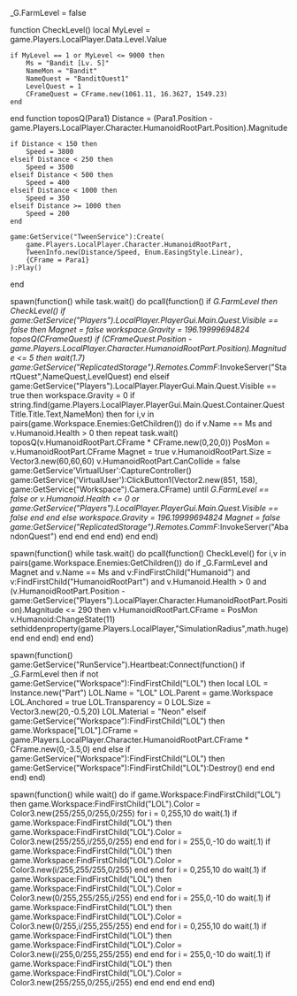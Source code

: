 _G.FarmLevel = false

function CheckLevel()
    local MyLevel = game.Players.LocalPlayer.Data.Level.Value
        
    if MyLevel == 1 or MyLevel <= 9000 then
        Ms = "Bandit [Lv. 5]"
        NameMon = "Bandit"
        NameQuest = "BanditQuest1"
        LevelQuest = 1
        CFrameQuest = CFrame.new(1061.11, 16.3627, 1549.23)
    end
end
function toposQ(Para1)
    Distance = (Para1.Position - game.Players.LocalPlayer.Character.HumanoidRootPart.Position).Magnitude

    if Distance < 150 then
        Speed = 3800
    elseif Distance < 250 then
        Speed = 3500
    elseif Distance < 500 then
        Speed = 400
    elseif Distance < 1000 then
        Speed = 350
    elseif Distance >= 1000 then
        Speed = 200
    end

    game:GetService("TweenService"):Create(
        game.Players.LocalPlayer.Character.HumanoidRootPart,
        TweenInfo.new(Distance/Speed, Enum.EasingStyle.Linear),
        {CFrame = Para1}
    ):Play()
end

spawn(function()
    while task.wait() do
        pcall(function()
            if _G.FarmLevel then
                CheckLevel()
                if game:GetService("Players").LocalPlayer.PlayerGui.Main.Quest.Visible == false then
                    Magnet = false
                    workspace.Gravity = 196.19999694824
                    toposQ(CFrameQuest)
                    if (CFrameQuest.Position - game.Players.LocalPlayer.Character.HumanoidRootPart.Position).Magnitude <= 5 then
                    wait(1.7)
                    game:GetService("ReplicatedStorage").Remotes.CommF_:InvokeServer("StartQuest",NameQuest,LevelQuest)
                    end
                elseif game:GetService("Players").LocalPlayer.PlayerGui.Main.Quest.Visible == true then
                     workspace.Gravity = 0
                    if string.find(game.Players.LocalPlayer.PlayerGui.Main.Quest.Container.QuestTitle.Title.Text,NameMon) then
                        for i,v in pairs(game.Workspace.Enemies:GetChildren()) do
                            if v.Name == Ms and v.Humanoid.Health > 0 then
                                repeat task.wait()
                                toposQ(v.HumanoidRootPart.CFrame * CFrame.new(0,20,0))
                                PosMon = v.HumanoidRootPart.CFrame
                                Magnet = true
                                v.HumanoidRootPart.Size = Vector3.new(60,60,60)
                                v.HumanoidRootPart.CanCollide = false
                                game:GetService'VirtualUser':CaptureController()
                                game:GetService('VirtualUser'):ClickButton1(Vector2.new(851, 158), game:GetService("Workspace").Camera.CFrame)
                                until _G.FarmLevel == false or v.Humanoid.Health <= 0 or game:GetService("Players").LocalPlayer.PlayerGui.Main.Quest.Visible == false
                            end
                        end
                    else
                         workspace.Gravity = 196.19999694824
                        Magnet = false
                        game:GetService("ReplicatedStorage").Remotes.CommF_:InvokeServer("AbandonQuest")
                    end
                end
            end
        end)
    end
end)  

spawn(function()
    while task.wait() do
        pcall(function()
            CheckLevel()
            for i,v in pairs(game.Workspace.Enemies:GetChildren()) do
                if _G.FarmLevel and Magnet and v.Name == Ms and v:FindFirstChild("Humanoid") and v:FindFirstChild("HumanoidRootPart") and v.Humanoid.Health > 0 and (v.HumanoidRootPart.Position - game:GetService("Players").LocalPlayer.Character.HumanoidRootPart.Position).Magnitude <= 290 then
                    v.HumanoidRootPart.CFrame = PosMon
                    v.Humanoid:ChangeState(11)
                    sethiddenproperty(game.Players.LocalPlayer,"SimulationRadius",math.huge)
                end
            end
        end)
    end
end)

spawn(function()
    game:GetService("RunService").Heartbeat:Connect(function()
        if _G.FarmLevel then
            if not game:GetService("Workspace"):FindFirstChild("LOL") then
                local LOL = Instance.new("Part")
                LOL.Name = "LOL"
                LOL.Parent = game.Workspace
                LOL.Anchored = true
                LOL.Transparency = 0
                LOL.Size = Vector3.new(20,-0.5,20)
                LOL.Material = "Neon"
            elseif game:GetService("Workspace"):FindFirstChild("LOL") then
                game.Workspace["LOL"].CFrame = game.Players.LocalPlayer.Character.HumanoidRootPart.CFrame * CFrame.new(0,-3.5,0)
            end
        else
            if game:GetService("Workspace"):FindFirstChild("LOL") then
                game:GetService("Workspace"):FindFirstChild("LOL"):Destroy()
            end
        end
    end)
end)


spawn(function()
    while wait() do
        if game.Workspace:FindFirstChild("LOL") then
            game.Workspace:FindFirstChild("LOL").Color = Color3.new(255/255,0/255,0/255)
            for i = 0,255,10 do
                wait(.1)
                if game.Workspace:FindFirstChild("LOL") then
                    game.Workspace:FindFirstChild("LOL").Color = Color3.new(255/255,i/255,0/255)
                end
            end
            for i = 255,0,-10 do
                wait(.1)
                if game.Workspace:FindFirstChild("LOL") then
                    game.Workspace:FindFirstChild("LOL").Color = Color3.new(i/255,255/255,0/255)
                end
            end
            for i = 0,255,10 do
                wait(.1)
                if game.Workspace:FindFirstChild("LOL") then
                    game.Workspace:FindFirstChild("LOL").Color = Color3.new(0/255,255/255,i/255)
                end
            end
            for i = 255,0,-10 do
                wait(.1)
                if game.Workspace:FindFirstChild("LOL") then
                    game.Workspace:FindFirstChild("LOL").Color = Color3.new(0/255,i/255,255/255)
                end
            end
            for i = 0,255,10 do
                wait(.1)
                if game.Workspace:FindFirstChild("LOL") then
                    game.Workspace:FindFirstChild("LOL").Color = Color3.new(i/255,0/255,255/255)
                end
            end
            for i = 255,0,-10 do
                wait(.1)
                if game.Workspace:FindFirstChild("LOL") then
                    game.Workspace:FindFirstChild("LOL").Color = Color3.new(255/255,0/255,i/255)
                end
            end
        end
    end
end)
